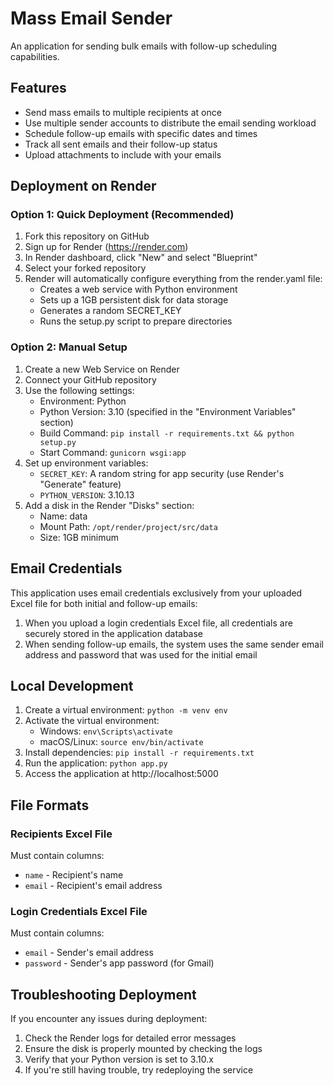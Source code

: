 # Mass Email Sender

An application for sending bulk emails with follow-up scheduling capabilities.

## Features

- Send mass emails to multiple recipients at once
- Use multiple sender accounts to distribute the email sending workload
- Schedule follow-up emails with specific dates and times
- Track all sent emails and their follow-up status
- Upload attachments to include with your emails

## Deployment on Render

### Option 1: Quick Deployment (Recommended)

1. Fork this repository on GitHub
2. Sign up for Render (https://render.com)
3. In Render dashboard, click "New" and select "Blueprint"
4. Select your forked repository
5. Render will automatically configure everything from the render.yaml file:
   - Creates a web service with Python environment
   - Sets up a 1GB persistent disk for data storage
   - Generates a random SECRET_KEY
   - Runs the setup.py script to prepare directories

### Option 2: Manual Setup

1. Create a new Web Service on Render
2. Connect your GitHub repository
3. Use the following settings:
   - Environment: Python
   - Python Version: 3.10 (specified in the "Environment Variables" section)
   - Build Command: `pip install -r requirements.txt && python setup.py`
   - Start Command: `gunicorn wsgi:app`
4. Set up environment variables:
   - `SECRET_KEY`: A random string for app security (use Render's "Generate" feature)
   - `PYTHON_VERSION`: 3.10.13
5. Add a disk in the Render "Disks" section:
   - Name: data
   - Mount Path: `/opt/render/project/src/data`
   - Size: 1GB minimum

## Email Credentials

This application uses email credentials exclusively from your uploaded Excel file for both initial and follow-up emails:

1. When you upload a login credentials Excel file, all credentials are securely stored in the application database
2. When sending follow-up emails, the system uses the same sender email address and password that was used for the initial email

## Local Development

1. Create a virtual environment: `python -m venv env`
2. Activate the virtual environment:
   - Windows: `env\Scripts\activate`
   - macOS/Linux: `source env/bin/activate`
3. Install dependencies: `pip install -r requirements.txt`
4. Run the application: `python app.py`
5. Access the application at http://localhost:5000

## File Formats

### Recipients Excel File
Must contain columns: 
- `name` - Recipient's name
- `email` - Recipient's email address

### Login Credentials Excel File
Must contain columns:
- `email` - Sender's email address
- `password` - Sender's app password (for Gmail)

## Troubleshooting Deployment

If you encounter any issues during deployment:

1. Check the Render logs for detailed error messages
2. Ensure the disk is properly mounted by checking the logs
3. Verify that your Python version is set to 3.10.x
4. If you're still having trouble, try redeploying the service 